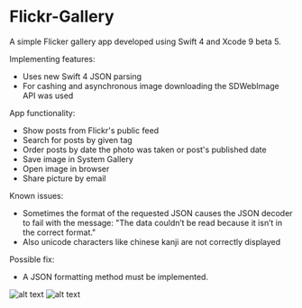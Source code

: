 # Flickr-Gallery
A simple Flicker gallery app developed using Swift 4 and Xcode 9 beta 5.

Implementing features:
- Uses new Swift 4 JSON parsing
- For cashing and asynchronous  image downloading the SDWebImage API was used

App functionality:
- Show posts from Flickr's public feed
- Search for posts by given tag
- Order posts by date the photo was taken or post's published date
- Save image in System Gallery
- Open image in browser
- Share picture by email

Known issues:
- Sometimes the format of the requested JSON causes the JSON decoder to fail with the message: "The data couldn’t be read because it isn’t in the correct format."
- Also unicode characters like chinese kanji are not correctly displayed

Possible fix:
- A JSON formatting method must be implemented.

![alt text](http://s6.uploads.ru/t/9dQtj.png) ![alt text](http://se.uploads.ru/t/9zfRu.png)
